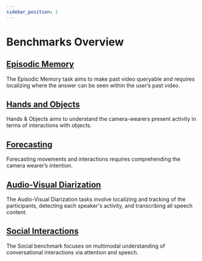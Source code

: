 ```yaml
---
sidebar_position: 1
---
```


# Benchmarks Overview

## [Episodic Memory](./benchmarks/episodic-memory.md)

The Episodic Memory task aims to make past video queryable and requires localizing where the answer can be seen within the user’s past video.

## [Hands and Objects](./benchmarks/hands-and-objects.md)

Hands & Objects aims to understand the camera-wearers present activity in terms of interactions with objects.

## [Forecasting](./benchmarks/forecasting.md)

Forecasting movements and interactions requires comprehending the camera wearer’s intention.

## [Audio-Visual Diarization](./benchmarks/AV-diarization.md)

The Audio-Visual Diarization tasks involve localizing and tracking of the participants, detecting each speaker's activity, and transcribing all speech content.

## [Social Interactions](./benchmarks/Social.md)

The Social benchmark focuses on multimodal understanding of conversational interactions via attention and speech.
